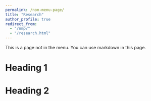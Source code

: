```yaml
---
permalink: /non-menu-page/
title: "Research"
author_profile: true
redirect_from: 
  - "/nmp/"
  - "/research.html"
---
```


This is a page not in the menu. You can use markdown in this page.

Heading 1
======

Heading 2
======
